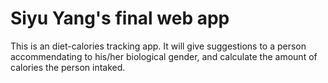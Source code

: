# Siyu Yang's final web app
This is an diet-calories tracking app. It will give suggestions to a person accommendating to his/her biological gender, and calculate the amount of calories the person intaked.
